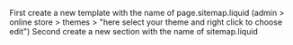 First create a new template with the name of page.sitemap.liquid
(admin > online store > themes > "here select your theme and right click to choose edit")
Second create a new section with the name of sitemap.liquid